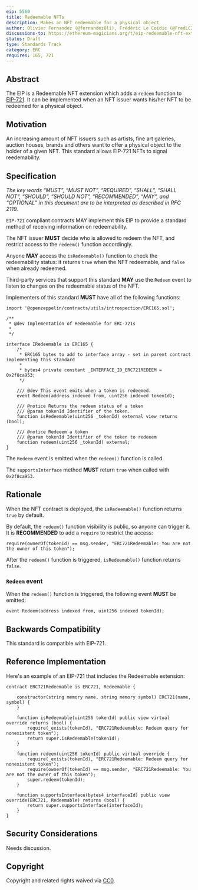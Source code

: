 ```yaml
---
eip: 5560
title: Redeemable NFTs
description: Makes an NFT redeemable for a physical object
author: Olivier Fernandez (@fernandezOli), Frédéric Le Coidic (@FredLC29), Julien Béranger (@julienbrg)
discussions-to: https://ethereum-magicians.org/t/eip-redeemable-nft-extension/10589
status: Draft
type: Standards Track
category: ERC
requires: 165, 721
---
```


## Abstract

The EIP is a Redeemable NFT extension which adds a `redeem` function to [EIP-721](./eip-721.md). It can be implemented when an NFT issuer wants his/her NFT to be redeemed for a physical object.

## Motivation

An increasing amount of NFT issuers such as artists, fine art galeries, auction houses, brands and others want to offer a physical object to the holder of a given NFT. This standard allows EIP-721 NFTs to signal reedemability.

## Specification

_The key words “MUST”, “MUST NOT”, “REQUIRED”, “SHALL”, “SHALL NOT”, “SHOULD”, “SHOULD NOT”, “RECOMMENDED”, “MAY”, and “OPTIONAL” in this document are to be interpreted as described in RFC 2119._

`EIP-721` compliant contracts MAY implement this EIP to provide a standard method of receiving information on redeemability.

The NFT issuer **MUST** decide who is allowed to redeem the NFT, and restrict access to the `redeem()` function accordingly.

Anyone **MAY** access the `isRedeemable()` function to check the redeemability status: it returns `true` when the NFT redeemable, and `false` when already redeemed.

Third-party services that support this standard **MAY** use the `Redeem` event to listen to changes on the redeemable status of the NFT.

Implementers of this standard **MUST** have all of the following functions:

```solidity
import '@openzeppelin/contracts/utils/introspection/ERC165.sol';

/**
 * @dev Implementation of Redeemable for ERC-721s
 *
 */

interface IRedeemable is ERC165 {
	/*
	 * ERC165 bytes to add to interface array - set in parent contract implementing this standard
	 *
	 * bytes4 private constant _INTERFACE_ID_ERC721REDEEM = 0x2f8ca953;
	 */
	 
	/// @dev This event emits when a token is redeemed.
	event Redeem(address indexed from, uint256 indexed tokenId);
	 
	/// @notice Returns the redeem status of a token
	/// @param tokenId Identifier of the token.
	function isRedeemable(uint256 _tokenId) external view returns (bool);

	/// @notice Redeeem a token
	/// @param tokenId Identifier of the token to redeeem
	function redeem(uint256 _tokenId) external;
}
```

The `Redeem` event is emitted when the `redeem()` function is called.

The `supportsInterface` method **MUST** return `true` when called with `0x2f8ca953`.

## Rationale

When the NFT contract is deployed, the `isRedeemable()` function returns `true` by default.

By default, the `redeem()` function visibility is public, so anyone can trigger it. It is **RECOMMENDED** to add a `require` to restrict the access:

```solidity
require(ownerOf(tokenId) == msg.sender, "ERC721Redeemable: You are not the owner of this token");
```

After the `redeem()` function is triggered, `isRedeemable()` function returns `false`.

### `Redeem` event

When the `redeem()` function is triggered, the following event **MUST** be emitted:

```solidity
event Redeem(address indexed from, uint256 indexed tokenId);
```

## Backwards Compatibility

This standard is compatible with EIP-721.

## Reference Implementation

Here's an example of an EIP-721 that includes the Redeemable extension:

```solidity
contract ERC721Redeemable is ERC721, Redeemable {

	constructor(string memory name, string memory symbol) ERC721(name, symbol) {
	}

	function isRedeemable(uint256 tokenId) public view virtual override returns (bool) {
		require(_exists(tokenId), "ERC721Redeemable: Redeem query for nonexistent token");
		return super.isRedeemable(tokenId);
	}

	function redeem(uint256 tokenId) public virtual override {
		require(_exists(tokenId), "ERC721Redeemable: Redeem query for nonexistent token");
		require(ownerOf(tokenId) == msg.sender, "ERC721Redeemable: You are not the owner of this token");
		super.redeem(tokenId);
	}

	function supportsInterface(bytes4 interfaceId) public view override(ERC721, Redeemable) returns (bool) {
		return super.supportsInterface(interfaceId);
	}
}
```

## Security Considerations

Needs discussion.

## Copyright

Copyright and related rights waived via [CC0](../LICENSE.md).
